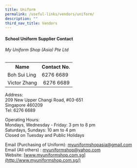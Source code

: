 ```yaml
---
title: Uniform
permalink: /useful-links/vendors/uniform/
description: ""
third_nav_title: Vendors
---
```

#### School Uniform Supplier Contact
###### My Uniform Shop (Asia) Pte Ltd

<table style="width:100%">
  <tr>
    <th>Name</th>
    <th>Contact No.</th>
    
  </tr>
  <tr>
    <td>Boh Sui Ling</td>
    <td>6276 6689</td>
  </tr>
  <tr>
    <td>Victor Zhang</td>
    <td> 6276 6689</td>
  </tr>
</table>

Address:   
209 New Upper Changi Road, #03-651<br>
Singapore 460209<br>
Tel: 6276 6689

Operating Hours:<br>
Mondays, Wednesday - Friday: 3 pm to 8 pm<br>
Saturdays, Sundays: 10 am to 4 pm<br>
Closed on Tuesday and Public Holidays <br>

Email (Purchasing of Uniform): [myuniformshopasia@gmail.com](mailto:myuniformshopasia@gmail.com)<br>
Email (All others) : [myuniformshop@yahoo.com](mailto:myuniformshop@yahoo.com)
Website: [www.myuniformshop.com.sg](http://www.myuniformshop.com.sg/)
